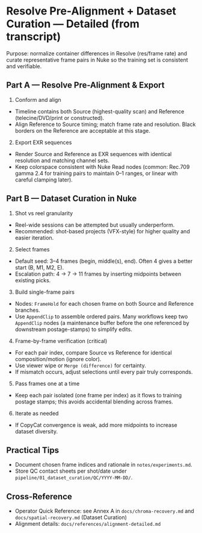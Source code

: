# Resolve Pre-Alignment + Dataset Curation — Detailed (from transcript)

Purpose: normalize container differences in Resolve (res/frame rate) and curate representative frame pairs in Nuke so the training set is consistent and verifiable.

## Part A — Resolve Pre-Alignment & Export

1) Conform and align
- Timeline contains both Source (highest-quality scan) and Reference (telecine/DVD/print or constructed).
- Align Reference to Source timing; match frame rate and resolution. Black borders on the Reference are acceptable at this stage.

2) Export EXR sequences
- Render Source and Reference as EXR sequences with identical resolution and matching channel sets.
- Keep colorspace consistent with Nuke Read nodes (common: Rec.709 gamma 2.4 for training pairs to maintain 0–1 ranges, or linear with careful clamping later).

## Part B — Dataset Curation in Nuke

1) Shot vs reel granularity
- Reel-wide sessions can be attempted but usually underperform.
- Recommended: shot-based projects (VFX-style) for higher quality and easier iteration.

2) Select frames
- Default seed: 3–4 frames (begin, middle(s), end). Often 4 gives a better start (B, M1, M2, E).
- Escalation path: 4 → 7 → 11 frames by inserting midpoints between existing picks.

3) Build single-frame pairs
- Nodes: `FrameHold` for each chosen frame on both Source and Reference branches.
- Use `AppendClip` to assemble ordered pairs. Many workflows keep two `AppendClip` nodes (a maintenance buffer before the one referenced by downstream postage-stamps) to simplify edits.

4) Frame-by-frame verification (critical)
- For each pair index, compare Source vs Reference for identical composition/motion (ignore color).
- Use viewer wipe or `Merge (difference)` for certainty.
- If mismatch occurs, adjust selections until every pair truly corresponds.

5) Pass frames one at a time
- Keep each pair isolated (one frame per index) as it flows to training postage stamps; this avoids accidental blending across frames.

6) Iterate as needed
- If CopyCat convergence is weak, add more midpoints to increase dataset diversity.

## Practical Tips
- Document chosen frame indices and rationale in `notes/experiments.md`.
- Store QC contact sheets per shot/date under `pipeline/01_dataset_curation/QC/YYYY-MM-DD/`.

## Cross-Reference
- Operator Quick Reference: see Annex A in `docs/chroma-recovery.md` and `docs/spatial-recovery.md` (Dataset Curation)
- Alignment details: `docs/references/alignment-detailed.md`
